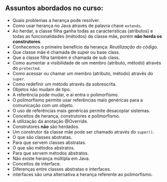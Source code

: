## Assuntos abordados no curso: 
- Quais problemas a herança pode resolver.
- Como usar herança no Java através de palavra chave `extends`.
- Ao herdar, a classe filha ganha todas as características (atributos) e todas as funcionalidades (métodos) da classe mãe, porém **não herda os construtores**.
- Conhecemos o primeiro benefício da herança: *Reutilização do código*.
- Que classe mãe é chamada de super ou base class.
- Que a classe filha também é chamada de sub class.  
- Como aumentar a visibilidade de um membro (atributo, método) através do `protected`.
- Como acessar ou chamar um membro (atributo, método) através do `super`.
- Como redefinir um método através da sobrescrita.
- Objetos não mudam de tipo.
- A referência pode mudar, e aí entra o polimorfismo.
- O polimorfismo permite usar referências mais genéricas para a comunicação com um objeto.
- O uso de referências mais genéricas permite desacoplar sistemas.
- Conceitos de herança, construtores e polimorfismo.
- A utilização da anotação @Override.
- Construtores **não** são herdados.
- Um construtor da classe mãe pode ser chamado através do `super()`.
- O que são classes abstratas.
- Para que servem classes abstratas.  
- O que são métodos abstratos.
- Para que servem métodos abstratos.
- Não existe herança múltipla em Java.
- Conceitos de interface.
- Diferenças entre classes abstratas e interfaces.
- interfaces são uma alternativa a herança referente ao polimorfismo.


